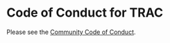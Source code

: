 # Code of Conduct for TRAC

Please see the [Community Code of Conduct](https://www.finos.org/code-of-conduct).
